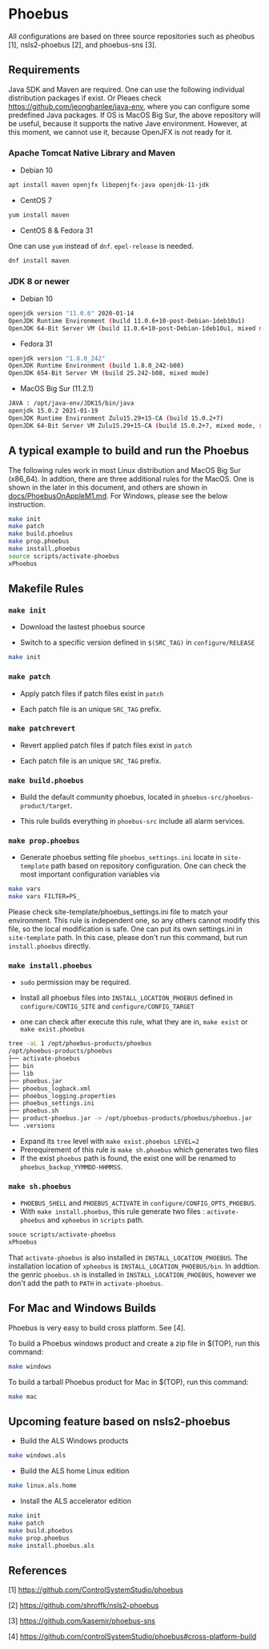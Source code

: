 # Phoebus

All configurations are based on three source repositories such as pheobus [1], nsls2-phoebus [2], and phoebus-sns [3].

## Requirements

Java SDK and Maven are required. One can use the following individual distribution packages if exist.
Or Pleaes check <https://github.com/jeonghanlee/java-env>, where you can configure some predefined Java packages. If OS is MacOS Big Sur, the above repository will be useful, because it supports the native Jave environment. However, at this moment, we cannot use it, because OpenJFX is not ready for it.

### Apache Tomcat Native Library and Maven

* Debian 10

```bash
apt install maven openjfx libopenjfx-java openjdk-11-jdk
```

* CentOS 7

```bash
yum install maven
```

* CentOS 8 & Fedora 31

One can use `yum` instead of `dnf`. `epel-release` is needed.

```bash
dnf install maven
```

### JDK 8 or newer

* Debian 10

```bash
openjdk version "11.0.6" 2020-01-14
OpenJDK Runtime Environment (build 11.0.6+10-post-Debian-1deb10u1)
OpenJDK 64-Bit Server VM (build 11.0.6+10-post-Debian-1deb10u1, mixed mode, sharing)
```

* Fedora 31

```bash
openjdk version "1.8.0_242"
OpenJDK Runtime Environment (build 1.8.0_242-b08)
OpenJDK 654-Bit Server VM (build 25.242-b08, mixed mode)
```

* MacOS Big Sur (11.2.1)

```bash
JAVA : /opt/java-env/JDK15/bin/java 
openjdk 15.0.2 2021-01-19
OpenJDK Runtime Environment Zulu15.29+15-CA (build 15.0.2+7)
OpenJDK 64-Bit Server VM Zulu15.29+15-CA (build 15.0.2+7, mixed mode, sharing)
```

## A typical example to build and run the Phoebus

The following rules work in most Linux distribution and MacOS Big Sur (x86_64). In addtion, there are three additional rules for the MacOS. One is shown in the later in this document, and others are shown in [docs/PhoebusOnAppleM1.md](https://github.com/jeonghanlee/phoebus-env/blob/master/docs/PhoebusOnAppleM1.md). For Windows, please see the below instruction.

```bash
make init
make patch
make build.phoebus
make prop.phoebus
make install.phoebus
source scripts/activate-phoebus
xPhoebus
```

## Makefile Rules

### `make init`

* Download the lastest phoebus source

* Switch to a specific version defined in `$(SRC_TAG)` in `configure/RELEASE`

```bash
make init
```

### `make patch`

* Apply patch files if patch files exist in `patch`

* Each patch file is an unique `SRC_TAG` prefix.

### `make patchrevert`

* Revert applied patch files if patch files exist in `patch`

* Each patch file is an unique `SRC_TAG` prefix.

### `make build.phoebus`

* Build the default community phoebus, located in `phoebus-src/phoebus-product/target`.

* This rule builds everything in `phoebus-src` include all alarm services.

### `make prop.phoebus`

* Generate phoebus setting file `phoebus_settings.ini` locate in `site-template` path based on repository configuration. One can check the most important configuration variables via

```bash
make vars
make vars FILTER=PS_
```

Please check site-template/phoebus_settings.ini file to match your environment. This rule is independent one, so any others cannot modify this file, so the local modification is safe. One can put its own settings.ini in `site-template` path. In this case, please don't run this command, but run `install.phoebus` directly.

### `make install.phoebus`

* `sudo` permission may be required.

* Install all phoebus files into `INSTALL_LOCATION_PHOEBUS` defined in `configure/CONTIG_SITE` and `configure/CONFIG_TARGET`

* one can check after execute this rule, what they are in, `make exist` or `make exist.phoebus`

```bash
tree -aL 1 /opt/phoebus-products/phoebus
/opt/phoebus-products/phoebus
├── activate-phoebus
├── bin
├── lib
├── phoebus.jar
├── phoebus_logback.xml
├── phoebus_logging.properties
├── phoebus_settings.ini
├── phoebus.sh
├── product-phoebus.jar -> /opt/phoebus-products/phoebus/phoebus.jar
└── .versions
```

* Expand its `tree` level with `make exist.phoebus LEVEL=2`
* Prerequirement of this rule is `make sh.phoebus` which generates two files
* If the exist `phoebus` path is found, the exist one will be renamed to `phoebus_backup_YYMMDD-HHMMSS`.

### `make sh.phoebus`

* `PHOEBUS_SHELL` and `PHOEBUS_ACTIVATE` in `configure/CONFIG_OPTS_PHOEBUS`.
* With `make install.phoebus`, this rule generate two files : `activate-phoebus` and `xphoebus` in `scripts` path.

```bash
souce scripts/activate-phoebus
xPhoebus
```

That `activate-phoebus` is also installed in `INSTALL_LOCATION_PHOEBUS`. The installation location of `xpheobus` is `INSTALL_LOCATION_PHOEBUS/bin`. In addtion. the genric `phoebus.sh` is installed in `INSTALL_LOCATION_PHOEBUS`, however we don't add the path to `PATH` in `activate-phoebus`.

## For Mac and Windows Builds

Phoebus is very easy to build cross platform. See [4].

To build a Phoebus windows product and create a zip file in $(TOP), run this command:

```bash
make windows
```

To build a tarball Phoebus product for Mac in $(TOP), run this command:

```bash
make mac
```

## Upcoming feature based on nsls2-phoebus

* Build the ALS Windows products

```bash
make windows.als
```

* Build the ALS home Linux edition

```bash
make linux.als.home
```

* Install the ALS accelerator edition

```bash
make init
make patch
make build.phoebus
make prop.phoebus
make install.phoebus.als 
```

## References

[1] <https://github.com/ControlSystemStudio/phoebus>

[2] <https://github.com/shroffk/nsls2-phoebus>

[3] <https://github.com/kasemir/phoebus-sns>

[4] <https://github.com/controlSystemStudio/phoebus#cross-platform-build>
